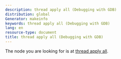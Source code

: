 ```yaml
---
description: thread apply all (Debugging with GDB)
distribution: global
Generator: makeinfo
keywords: thread apply all (Debugging with GDB)
lang: en
resource-type: document
title: thread apply all (Debugging with GDB)
---
```

The node you are looking for is at [thread apply all](Threads.html#thread-apply-all).
